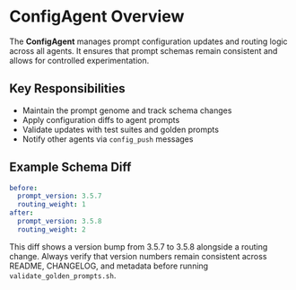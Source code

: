 # ConfigAgent Overview

The **ConfigAgent** manages prompt configuration updates and routing logic across all agents. It ensures that prompt schemas remain consistent and allows for controlled experimentation.

## Key Responsibilities
- Maintain the prompt genome and track schema changes
- Apply configuration diffs to agent prompts
- Validate updates with test suites and golden prompts
- Notify other agents via `config_push` messages

## Example Schema Diff

```yaml
before:
  prompt_version: 3.5.7
  routing_weight: 1
after:
  prompt_version: 3.5.8
  routing_weight: 2
```

This diff shows a version bump from 3.5.7 to 3.5.8 alongside a routing change. Always verify that version numbers remain consistent across README, CHANGELOG, and metadata before running `validate_golden_prompts.sh`.
